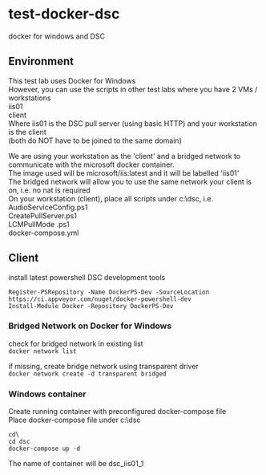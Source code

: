 # test-docker-dsc
docker for windows and DSC

## Environment

This test lab uses Docker for Windows   
However, you can use the scripts in other test labs where you have 2 VMs / workstations    
iis01  
client  
Where iis01 is the DSC pull server (using basic HTTP) and your workstation is the client   
(both do NOT have to be joined to the same domain)    

We are using your workstation as the 'client' and a bridged network to communicate with the microsoft docker container.  
The image used will be microsoft/iis:latest and it will be labelled 'iis01'    
The bridged network will allow you to use the same network your client is on, i.e. no nat is required   
On your workstation (client), place all scripts under c:\dsc, i.e.  
AudioServiceConfig.ps1  
CreatePullServer.ps1  
LCMPullMode .ps1  
docker-compose.yml  

## Client

install latest powershell DSC development tools  
```
Register-PSRepository -Name DockerPS-Dev -SourceLocation https://ci.appveyor.com/nuget/docker-powershell-dev
Install-Module Docker -Repository DockerPS-Dev
```

### Bridged Network on Docker for Windows

check for bridged network in existing list  
`docker network list`

if missing, create bridge network using transparent driver   
`docker network create -d transparent bridged`

### Windows container

Create running container with preconfigured docker-compose file  
Place docker-compose file under c:\dsc  
```
cd\
cd dsc
docker-compose up -d
```
The name of container will be dsc_iis01_1  

 












